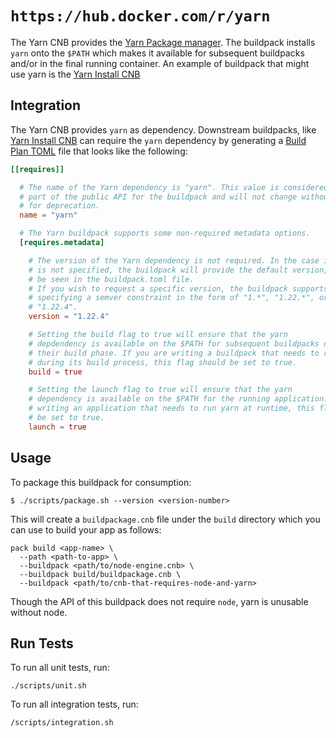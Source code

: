 # `https://hub.docker.com/r/yarn`

The Yarn CNB provides the [Yarn Package manager](https://yarnpkg.com). The
buildpack installs `yarn` onto the `$PATH` which makes it available for
subsequent buildpacks and/or in the final running container. An example of
buildpack that might use yarn is the [Yarn Install
CNB](https://github.com/initializ-buildpacks/yarn-install)

## Integration   

The Yarn CNB provides `yarn` as dependency. Downstream buildpacks, like [Yarn
Install CNB](https://github.com/initializ-buildpacks/yarn-install) can require the
`yarn` dependency by generating a [Build Plan
TOML](https://github.com/buildpacks/spec/blob/master/buildpack.md#build-plan-toml)
file that looks like the following:

```toml
[[requires]]

  # The name of the Yarn dependency is "yarn". This value is considered
  # part of the public API for the buildpack and will not change without a plan
  # for deprecation.
  name = "yarn"

  # The Yarn buildpack supports some non-required metadata options.
  [requires.metadata]

    # The version of the Yarn dependency is not required. In the case it
    # is not specified, the buildpack will provide the default version, which can
    # be seen in the buildpack.toml file.
    # If you wish to request a specific version, the buildpack supports
    # specifying a semver constraint in the form of "1.*", "1.22.*", or even
    # "1.22.4".
    version = "1.22.4"

    # Setting the build flag to true will ensure that the yarn
    # depdendency is available on the $PATH for subsequent buildpacks during
    # their build phase. If you are writing a buildpack that needs to run yarn
    # during its build process, this flag should be set to true.
    build = true

    # Setting the launch flag to true will ensure that the yarn
    # dependency is available on the $PATH for the running application. If you are
    # writing an application that needs to run yarn at runtime, this flag should
    # be set to true.
    launch = true
```

## Usage

To package this buildpack for consumption:

```shell
$ ./scripts/package.sh --version <version-number>
```

This will create a `buildpackage.cnb` file under the `build` directory which you
can use to build your app as follows:
```shell
pack build <app-name> \
  --path <path-to-app> \
  --buildpack <path/to/node-engine.cnb> \
  --buildpack build/buildpackage.cnb \
  --buildpack <path/to/cnb-that-requires-node-and-yarn>
```

Though the API of this buildpack does not require `node`, yarn is unusable without node.

## Run Tests

To run all unit tests, run:
```shell
./scripts/unit.sh
```

To run all integration tests, run:
```shell
/scripts/integration.sh
```
